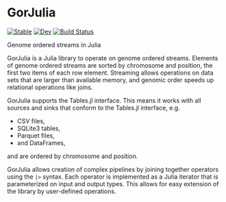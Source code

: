 # GorJulia

[![Stable](https://img.shields.io/badge/docs-stable-blue.svg)](https://mfz.github.io/GorJulia.jl/stable)
[![Dev](https://img.shields.io/badge/docs-dev-blue.svg)](https://mfz.github.io/GorJulia.jl/dev)
[![Build Status](https://github.com/mfz/GorJulia.jl/workflows/CI/badge.svg)](https://github.com/mfz/GorJulia.jl/actions)

Genome ordered streams in Julia

GorJulia is a Julia library to operate on genome ordered streams. 
Elements of genome ordered streams are sorted by chromosome and position, the first two items of each row element. 
Streaming allows operations on data sets that are larger than available memory, and genomic order speeds up relational operations like joins.

GorJulia supports the Tables.jl interface. This means it works with all sources and sinks that conform to the Tables.jl interface, e.g.

- CSV files,
- SQLite3 tables,
- Parquet files,
- and DataFrames,

and are ordered by chromosome and position.

GorJulia allows creation of complex pipelines by joining together operators using the `|>` syntax. 
Each operator is implemented as a Julia iterator that is parameterized on input and output types. 
This allows for easy extension of the library by user-defined operations.


